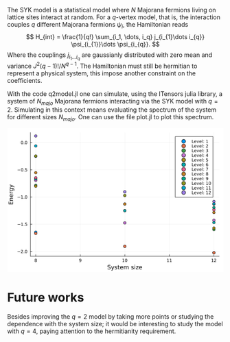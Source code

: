 The SYK model is a statistical model where $N$ Majorana fermions living on lattice sites interact at random.
For a $q$-vertex model, that is, the interaction couples $q$ different Majorana fermions $\psi_i$, the Hamiltonian reads
$$
    H_{int} = \frac{1}{q!} \sum_{i_1, \dots, i_q} j_{i_{1}\dots i_{q}} \psi_{i_{1}}\dots \psi_{i_{q}}.
$$
Where the couplings $j_{i_{1}\dots i_{q}}$ are gaussianly distributed with zero mean and variance $J^2(q-1)!/N^{q-1}$. The Hamiltonian must still be hermitian to represent a physical system, this impose another constraint on the coefficients.

With the code q2model.jl one can simulate, using the ITensors julia library, a system of $N_{majo}$ Majorana fermions interacting via the SYK model with $q = 2$.
Simulating in this context means evaluating the spectrum of the system for different sizes $N_{majo}$. One can use the file plot.jl to plot this spectrum.
<p align="center">
  <img src="plot_q2.png" />
</p>

# Future works

Besides improving the $q=2$ model by taking more points or studying the dependence with the system size; it would be interesting to study the model with $q=4$, paying attention to the hermitianity requirement.